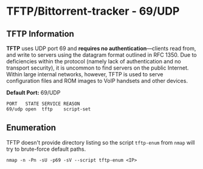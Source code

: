 # TFTP/Bittorrent-tracker - 69/UDP

## TFTP Information <a id="basic-information"></a>

**TFTP** uses UDP port 69 and **requires no authentication**—clients read from, and write to servers using the datagram format outlined in RFC 1350. Due to deficiencies within the protocol \(namely lack of authentication and no transport security\), it is uncommon to find servers on the public Internet. Within large internal networks, however, TFTP is used to serve configuration files and ROM images to VoIP handsets and other devices.

**Default Port:** 69/UDP

```text
PORT   STATE SERVICE REASON
69/udp open  tftp    script-set
```

## Enumeration <a id="enumeration"></a>

TFTP doesn't provide directory listing so the script `tftp-enum` from `nmap` will try to brute-force default paths.

```text
nmap -n -Pn -sU -p69 -sV --script tftp-enum <IP>
```

